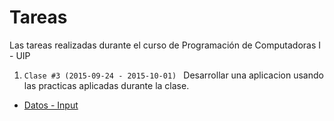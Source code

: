 # Tareas
Las tareas realizadas durante el curso de Programación de Computadoras I - UIP

1. ```Clase #3 (2015-09-24 - 2015-10-01) ``` Desarrollar una aplicacion usando las practicas aplicadas durante la clase.
  - [Datos - Input](https://github.com/jcsena/pcc/blob/master/tareas/1/print.cpp)
